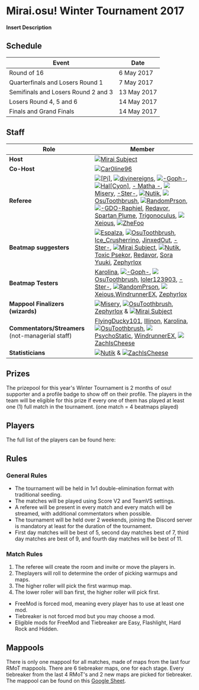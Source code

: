 # Mirai.osu! Winter Tournament 2017

**Insert Description**

## Schedule

| Event                               | Date        |
|-------------------------------------|-------------|
| Round of 16                         | 6 May 2017  |
| Quarterfinals and Losers Round 1    | 7 May 2017  |
| Semifinals and Losers Round 2 and 3 | 13 May 2017 |
| Losers Round 4, 5 and 6             | 14 May 2017 |
| Finals and Grand Finals             | 14 May 2017 |

## Staff


| Role | Member |
| ---- | ------ |
| **Host**  | ![][flag_NL][Mirai Subject](https://osu.ppy.sh/users/5639709)   |
| **Co-Host**   | ![][flag_GB][Car0line96](https://osu.ppy.sh/users/9183970)   |
| **Referee**   | ![][flag_US][[Pi]](https://osu.ppy.sh/users/3989669), ![][flag_US][divinereigns](https://osu.ppy.sh/users/9244014), ![][flag_PH][-Goph-](https://osu.ppy.sh/users/3658789), ![][flag_CN][Hal[Cyon]](https://osu.ppy.sh/users/9740893), [- Matha -](https://osu.ppy.sh/users/7354729), ![][flag_PH][Misery](https://osu.ppy.sh/users/7892873), [-Ster-](https://osu.ppy.sh/users/7465567), ![][flag_US][Nutik](https://osu.ppy.sh/users/7383688), ![][flag_US][OsuToothbrush](https://osu.ppy.sh/users/7934371), ![][flag_US][RandomPrson](https://osu.ppy.sh/users/7993193), ![][flag_MY][-GDO-Raphiel](https://osu.ppy.sh/users/9364594), [Redavor](https://osu.ppy.sh/users/3328606), [Spartan Plume](https://osu.ppy.sh/users/2553166), [Trigonoculus](https://osu.ppy.sh/users/7627013), ![][flag_MY][Xeious](https://osu.ppy.sh/users/5357146), ![][flag_MY][ZheFoo](https://osu.ppy.sh/users/9798686)    |
| **Beatmap suggesters**   | ![][flag_MY][Espalza](https://osu.ppy.sh/users/8355574), ![][flag_US][OsuToothbrush](https://osu.ppy.sh/users/7934371), [Ice_Crusherrino](https://osu.ppy.sh/users/7486592), [JinxedOut](https://osu.ppy.sh/users/9407178), [-Ster-](https://osu.ppy.sh/users/7465567), ![][flag_NL][Mirai Subject](https://osu.ppy.sh/users/5639709), ![][flag_US][Nutik](https://osu.ppy.sh/users/7383688), [Toxic Psekor](https://osu.ppy.sh/users/7901938), [Redavor](https://osu.ppy.sh/users/3328606), [Sora Yuuki](https://osu.ppy.sh/users/7555262),  [Zephyrlox](https://osu.ppy.sh/users/6436945)    |
| **Beatmap Testers**   | [Karolina](https://osu.ppy.sh/users/5725033), ![][flag_PH][-Goph-](https://osu.ppy.sh/users/3658789), ![][flag_US][OsuToothbrush](https://osu.ppy.sh/users/7934371), [loler123903](https://osu.ppy.sh/users/8034438), [-Ster-](https://osu.ppy.sh/users/7465567), ![][flag_US][RandomPrson](https://osu.ppy.sh/users/7993193), ![][flag_MY][Xeious](https://osu.ppy.sh/users/5357146),[WindrunnerEX](https://osu.ppy.sh/users/8373867), [Zephyrlox](https://osu.ppy.sh/users/6436945)     |
| **Mappool Finalizers (wizards)**   | ![][flag_PH][Misery](https://osu.ppy.sh/users/7892873), ![][flag_US][OsuToothbrush](https://osu.ppy.sh/users/7934371), [Zephyrlox](https://osu.ppy.sh/users/6436945) & ![][flag_NL][Mirai Subject](https://osu.ppy.sh/users/5639709)  |
| **Commentators/Streamers** (not-managerial staff)   | [FlyingDucky101](https://osu.ppy.sh/users/9763594), [Illinon](https://osu.ppy.sh/users/8306102), [Karolina](https://osu.ppy.sh/users/5725033), ![][flag_US][OsuToothbrush](https://osu.ppy.sh/users/7934371), ![][flag_GB][PsychoStatic](https://osu.ppy.sh/users/7291594), [WindrunnerEX](https://osu.ppy.sh/users/8373867),  ![][flag_GB][ZachIsCheese](https://osu.ppy.sh/users/9795390)  |
| **Statisticians**   | ![][flag_US][Nutik](https://osu.ppy.sh/users/7383688) & ![][flag_GB][ZachIsCheese](https://osu.ppy.sh/users/9795390)  |


## Prizes

The prizepool for this year's Winter Tournament is 2 months of osu! supporter and a profile badge to show off on their profile. The players in the team will be eligible for this prize if every one of them has played at least one (1) full match in the tournament. (one match = 4 beatmaps played)



## Players

The full list of the players can be found here:


## Rules

### General Rules

*   The tournament will be held in 1v1 double-elimination format with traditional seeding.
*   The matches will be played using Score V2 and TeamVS settings.
*   A referee will be present in every match and every match will be streamed, with additional commentators when possible.
*   The tournament will be held over 2 weekends, joining the Discord server is mandatory at least for the duration of the tournament.
*   First day matches will be best of 5, second day matches best of 7, third day matches are best of 9, and fourth day matches will be best of 11.

### Match Rules

1.  The referee will create the room and invite or move the players in.
1.  Theplayers will roll to determine the order of picking warmups and maps.
1.  The higher roller will pick the first warmup map.
1.  The lower roller will ban first, the higher roller will pick first.
*   FreeMod is forced mod, meaning every player has to use at least one mod.
*   Tiebreaker is not forced mod but you may choose a mod.
*   Eligible mods for FreeMod and Tiebreaker are Easy, Flashlight, Hard Rock and Hidden.

## Mappools

There is only one mappool for all matches, made of maps from the last four RMoT mappools.
There are 6 tiebreaker maps, one for each stage.
Every tiebreaker from the last 4 RMoT's and 2 new maps are picked for tiebreaker.
The mappool can be found on this [Google Sheet](https://docs.google.com/spreadsheets/d/1l2rR7m_h4suoXIwGPJzy78_0m8DbF0aO_W062f2U714/edit#gid=1984744872).

[flag_AR]: /wiki/shared/flag/AR.gif
[flag_AU]: /wiki/shared/flag/AU.gif
[flag_CA]: /wiki/shared/flag/CA.gif
[flag_CN]: /wiki/shared/flag/CN.gif
[flag_DE]: /wiki/shared/flag/DE.gif
[flag_ES]: /wiki/shared/flag/ES.gif
[flag_GB]: /wiki/shared/flag/GB.gif
[flag_ID]: /wiki/shared/flag/ID.gif
[flag_IT]: /wiki/shared/flag/IT.gif
[flag_MY]: /wiki/shared/flag/MY.gif
[flag_NL]: /wiki/shared/flag/NL.gif
[flag_NO]: /wiki/shared/flag/NO.gif
[flag_PH]: /wiki/shared/flag/PH.gif
[flag_PL]: /wiki/shared/flag/PL.gif
[flag_SE]: /wiki/shared/flag/SE.gif
[flag_SG]: /wiki/shared/flag/SG.gif
[flag_SI]: /wiki/shared/flag/SI.gif
[flag_TH]: /wiki/shared/flag/TH.gif
[flag_TR]: /wiki/shared/flag/TR.gif
[flag_US]: /wiki/shared/flag/US.gif
